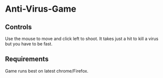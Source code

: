 # Anti-Virus-Game

## Controls
Use the mouse to move and click left to shoot. It takes just a hit to kill a virus but you have to be fast. 

## Requirements
Game runs best on latest chrome/Firefox.
